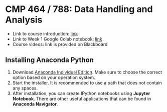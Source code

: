 # CMP 464 / 788: Data Handling and Analysis

- Link to course introduction: <a href="https://docs.google.com/presentation/d/17_Xd4hWagpNELpbSyP9E_xzBCv4iN8DntM0nV9Feif8/edit?usp=sharing"> link </a>
- Link to Week 1 Google Colab notebook: <a href="https://colab.research.google.com/drive/1LPe5Aabd9F3429m8LKtcMHSVwvKvq9FA?usp=sharing"> link </a>
- Course videos: link is provided on Blackboard

## Installing Anaconda Python
1. Download <a href="https://www.anaconda.com/products/individual">Anaconda Individual Edition</a>. Make sure to choose the correct option based on your operation system. 
2. Start the installer. It is recommended to use a path that does not contain any spaces.
3. After installation, you can create IPython notebooks using **Jupyter Notebook**. There are other useful applications that can be found in **Anaconda Navigator**.
